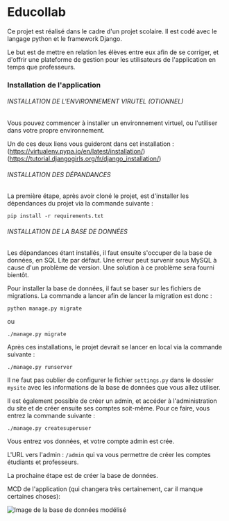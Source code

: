 # Educollab

Ce projet est réalisé dans le cadre d'un projet scolaire. Il est codé avec le langage python et le framework Django. 

Le but est de mettre en relation les élèves entre eux afin de se corriger, et d'offrir une plateforme de gestion pour les utilisateurs de l'application en temps que professeurs.

### Installation de l'application 

###### INSTALLATION DE L'ENVIRONNEMENT VIRUTEL (OTIONNEL)
Vous pouvez commencer à installer un environnement virtuel, ou l'utiliser dans votre propre environnement. 

Un de ces deux liens vous guideront dans cet installation : 
(https://virtualenv.pypa.io/en/latest/installation/)
(https://tutorial.djangogirls.org/fr/django_installation/)

###### INSTALLATION DES DÉPANDANCES 

La première étape, après avoir cloné le projet, est d'installer les dépendances du projet via la commande suivante : 

```
pip install -r requirements.txt
```

###### INSTALLATION DE LA BASE DE DONNÉES 

Les dépandances étant installés, il faut ensuite s'occuper de la base de données, en SQL Lite par défaut. Une erreur peut survenir sous MySQL à cause d'un problème de version. Une solution à ce problème sera fourni bientôt. 

Pour installer la base de données, il faut se baser sur les fichiers de migrations. La commande a lancer afin de lancer la migration est donc : 

```
python manage.py migrate
```

ou 

```
./manage.py migrate
```

Après ces installations, le projet devrait se lancer en local via la commande suivante : 

```
./manage.py runserver
```

Il ne faut pas oublier de configurer le fichier ```settings.py``` dans le dossier ```mysite``` avec les informations de la base de données que vous allez utiliser. 

Il est également possible de créer un admin, et accéder à l'administration du site et de créer ensuite ses comptes soit-même. Pour ce faire, vous entrez la commande suivante  : 

```
./manage.py createsuperuser
```

Vous entrez vos données, et votre compte admin est crée.

L'URL vers l'admin :  ```/admin``` qui va vous permettre de créer les comptes étudiants et professeurs. 

La prochaine étape est de créer la base de données.

MCD de l'application (qui changera très certainement, car il manque certaines choses):

![Image de la base de données modélisé](https://i.imgur.com/9BU8MIt.png)
